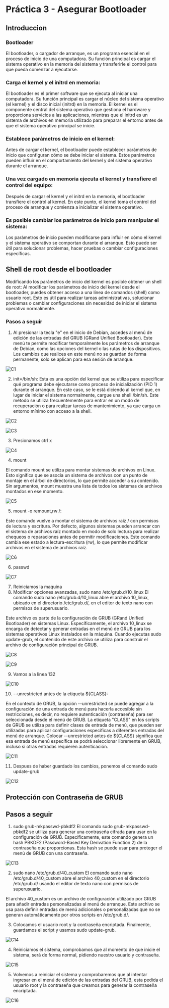 # Práctica 3 - Asegurar Bootloader

## Introduccion

### Bootloader
El bootloader, o cargador de arranque, es un programa esencial en el proceso de inicio de una computadora. Su función principal es cargar el sistema operativo en la memoria del sistema y transferirle el control para que pueda comenzar a ejecutarse.

### Carga el kernel y el initrd en memoria:
El bootloader es el primer software que se ejecuta al iniciar una computadora. Su función principal es cargar el núcleo del sistema operativo (el kernel) y el disco inicial (initrd) en la memoria. El kernel es el componente central del sistema operativo que gestiona el hardware y proporciona servicios a las aplicaciones, mientras que el initrd es un sistema de archivos en memoria utilizado para preparar el entorno antes de que el sistema operativo principal se inicie.

### Establece parámetros de inicio en el kernel:
Antes de cargar el kernel, el bootloader puede establecer parámetros de inicio que configuran cómo se debe iniciar el sistema. Estos parámetros pueden influir en el comportamiento del kernel y del sistema operativo durante el arranque.

### Una vez cargado en memoria ejecuta el kernel y transfiere el control del equipo:
Después de cargar el kernel y el initrd en la memoria, el bootloader transfiere el control al kernel. En este punto, el kernel toma el control del proceso de arranque y comienza a inicializar el sistema operativo.

### Es posible cambiar los parámetros de inicio para manipular el sistema:
Los parámetros de inicio pueden modificarse para influir en cómo el kernel y el sistema operativo se comportan durante el arranque. Esto puede ser útil para solucionar problemas, hacer pruebas o cambiar configuraciones específicas.

## Shell de root desde el bootloader

Modificando los parámetros de inicio del kernel es posible obtener un shell de root: Al modificar los parámetros de inicio del kernel desde el bootloader, puedes obtener acceso a una línea de comandos (shell) como usuario root. Esto es útil para realizar tareas administrativas, solucionar problemas o cambiar configuraciones sin necesidad de iniciar el sistema operativo normalmente.

### Pasos a seguir
1. Al presionar la tecla "e" en el inicio de Debian, accedes al menú de edición de las entradas del GRUB (GRand Unified Bootloader). Este menú te permite modificar temporalmente los parámetros de arranque de Debian, como las opciones del kernel o las rutas de los dispositivos. Los cambios que realices en este menú no se guardan de forma permanente, solo se aplican para esa sesión de arranque.

![C1](Prac3/C1.png)

2. init=/bin/sh:
Esta es una opción del kernel que se utiliza para especificar qué programa debe ejecutarse como proceso de inicialización (PID 1) durante el arranque. En este caso, se le está diciendo al kernel que, en lugar de iniciar el sistema normalmente, cargue una shell /bin/sh. Este método se utiliza frecuentemente para entrar en un modo de recuperación o para realizar tareas de mantenimiento, ya que carga un entorno mínimo con acceso a la shell.

![C2](Prac3/C2.png)

![C3](Prac3/C3.png)

3. Presionamos ctrl x

![C4](Prac3/C4.png)

4. mount

El comando mount se utiliza para montar sistemas de archivos en Linux. Esto significa que se asocia un sistema de archivos con un punto de montaje en el árbol de directorios, lo que permite acceder a su contenido. Sin argumentos, mount muestra una lista de todos los sistemas de archivos montados en ese momento.

![C5](Prac3/C5.png)

5. mount -o remount,rw /:

Este comando vuelve a montar el sistema de archivos raíz / con permisos de lectura y escritura. Por defecto, algunos sistemas pueden arrancar con el sistema de archivos raíz montado en modo de solo lectura para realizar chequeos o reparaciones antes de permitir modificaciones. Este comando cambia ese estado a lectura-escritura (rw), lo que permite modificar archivos en el sistema de archivos raíz.

![C6](Prac3/C6.png)

6. passwd

![C7](Prac3/C7.png)

7. Reiniciamos la maquina
8. Modificar opciones avanzadas, sudo nano /etc/grub.d/10_linux
El comando sudo nano /etc/grub.d/10_linux abre el archivo 10_linux, ubicado en el directorio /etc/grub.d/, en el editor de texto nano con permisos de superusuario.

Este archivo es parte de la configuración de GRUB (GRand Unified Bootloader) en sistemas Linux. Específicamente, el archivo 10_linux se encarga de detectar y generar entradas en el menú de GRUB para los sistemas operativos Linux instalados en la máquina. Cuando ejecutas sudo update-grub, el contenido de este archivo se utiliza para construir el archivo de configuración principal de GRUB.

![C8](Prac3/C8.png)

![C9](Prac3/C9.png)

9. Vamos a la linea 132

![C10](Prac3/C10.png)

10. --unrestricted antes de la etiqueta ${CLASS}:

En el contexto de GRUB, la opción --unrestricted se puede agregar a la configuración de una entrada de menú para hacerla accesible sin restricciones, es decir, no requiere autenticación (contraseña) para ser seleccionada desde el menú de GRUB. La etiqueta "CLASS" en los scripts de GRUB se utiliza para definir clases de entrada de menú, que pueden ser utilizadas para aplicar configuraciones específicas a diferentes entradas del menú de arranque. Colocar --unrestricted antes de ${CLASS} significa que esa entrada de menú específica se podrá seleccionar libremente en GRUB, incluso si otras entradas requieren autenticación.

![C11](Prac3/C11.png)

11. Despues de haber guardado los cambios, ponemos el comando sudo update-grub

![C12](Prac3/C12.png)

## Protección con Contraseña de GRUB

## Pasos a seguir

1. sudo grub-mkpasswd-pbkdf2
El comando sudo grub-mkpasswd-pbkdf2 se utiliza para generar una contraseña cifrada para usar en la configuración de GRUB. Específicamente, este comando genera un hash PBKDF2 (Password-Based Key Derivation Function 2) de la contraseña que proporcionas. Esta hash se puede usar para proteger el menú de GRUB con una contraseña.

![C13](Prac3/C13.png)

2. sudo nano /etc/grub.d/40_custom
El comando sudo nano /etc/grub.d/40_custom abre el archivo 40_custom en el directorio /etc/grub.d/ usando el editor de texto nano con permisos de superusuario.

El archivo 40_custom es un archivo de configuración utilizado por GRUB para añadir entradas personalizadas al menú de arranque. Este archivo se usa para definir entradas de menú adicionales o personalizadas que no se generan automáticamente por otros scripts en /etc/grub.d/.

3. Colocamos el usuario root y la contraseña encriptada. Finalmente, guardamos el script y usamos sudo update-grub.

![C14](Prac3/C14.png)

4. Reiniciamos el sistema, comprobamos que al momento de que inicie el sistema, será de forma normal, pidiendo nuestro usuario y contraseña.

![C15](Prac3/C15.png)

5. Volvemos a reiniciar el sistema y comprobaremos que al intentar ingresar en el menú de edición de las entradas del GRUB, esta pedida el usuario root y la contraseña que creamos para generar la contraseña encriptada.

![C16](Prac3/C16.png)
